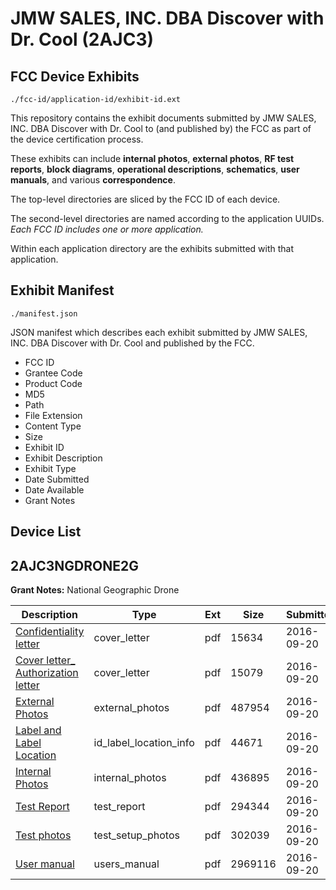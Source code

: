 # JMW SALES, INC. DBA Discover with Dr. Cool (2AJC3)
## FCC Device Exhibits

```
./fcc-id/application-id/exhibit-id.ext
```

This repository contains the exhibit documents submitted by JMW SALES, INC. DBA Discover with Dr. Cool to (and published by) the FCC as part of the device certification process.

These exhibits can include **internal photos**, **external photos**, **RF test reports**, **block diagrams**, **operational descriptions**, **schematics**, **user manuals**, and various **correspondence**.

The top-level directories are sliced by the FCC ID of each device.

The second-level directories are named according to the application UUIDs. *Each FCC ID includes one or more application.*

Within each application directory are the exhibits submitted with that application. 

## Exhibit Manifest

```
./manifest.json
```

JSON manifest which describes each exhibit submitted by JMW SALES, INC. DBA Discover with Dr. Cool and published by the FCC.

- FCC ID
- Grantee Code
- Product Code
- MD5
- Path
- File Extension
- Content Type
- Size
- Exhibit ID
- Exhibit Description
- Exhibit Type
- Date Submitted
- Date Available
- Grant Notes

## Device List
## 2AJC3NGDRONE2G
**Grant Notes:** National Geographic Drone

| Description | Type | Ext | Size | Submitted | Available |
| ----------- | ---- | --- | ---- | --------- | --------- |
| [Confidentiality letter](2AJC3NGDRONE2G/e2d0a733d76d65e5bfe388538ecd09fb/3140137.pdf) | cover_letter | pdf | 15634 | 2016-09-20 | 2016-09-20 |
| [Cover letter_ Authorization letter](2AJC3NGDRONE2G/e2d0a733d76d65e5bfe388538ecd09fb/3140138.pdf) | cover_letter | pdf | 15079 | 2016-09-20 | 2016-09-20 |
| [External Photos](2AJC3NGDRONE2G/e2d0a733d76d65e5bfe388538ecd09fb/3140139.pdf) | external_photos | pdf | 487954 | 2016-09-20 | 2016-09-20 |
| [Label and Label Location](2AJC3NGDRONE2G/e2d0a733d76d65e5bfe388538ecd09fb/3140141.pdf) | id_label_location_info | pdf | 44671 | 2016-09-20 | 2016-09-20 |
| [Internal Photos](2AJC3NGDRONE2G/e2d0a733d76d65e5bfe388538ecd09fb/3140140.pdf) | internal_photos | pdf | 436895 | 2016-09-20 | 2016-09-20 |
| [Test Report](2AJC3NGDRONE2G/e2d0a733d76d65e5bfe388538ecd09fb/3140145.pdf) | test_report | pdf | 294344 | 2016-09-20 | 2016-09-20 |
| [Test photos](2AJC3NGDRONE2G/e2d0a733d76d65e5bfe388538ecd09fb/3140144.pdf) | test_setup_photos | pdf | 302039 | 2016-09-20 | 2016-09-20 |
| [User manual](2AJC3NGDRONE2G/e2d0a733d76d65e5bfe388538ecd09fb/3140146.pdf) | users_manual | pdf | 2969116 | 2016-09-20 | 2016-09-20 |
